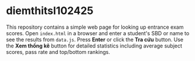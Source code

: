 # diemthitsl102425

This repository contains a simple web page for looking up entrance exam scores.
Open `index.html` in a browser and enter a student's SBD or name to see the
results from `data.js`. Press **Enter** or click the **Tra cứu** button. Use the
**Xem thống kê** button for detailed statistics including average subject scores,
pass rate and top/bottom rankings.
